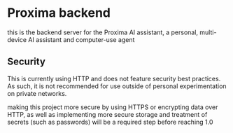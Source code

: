 # Proxima backend

this is the backend server for the Proxima AI assistant, a personal, multi-device AI assistant and computer-use agent

## Security

This is currently using HTTP and does not feature security best practices. As such, it is not recommended for use outside of personal experimentation on private networks.

making this project more secure by using HTTPS or encrypting data over HTTP, as well as implementing more secure storage and treatment of secrets (such as passwords) will be a required step before reaching 1.0 
